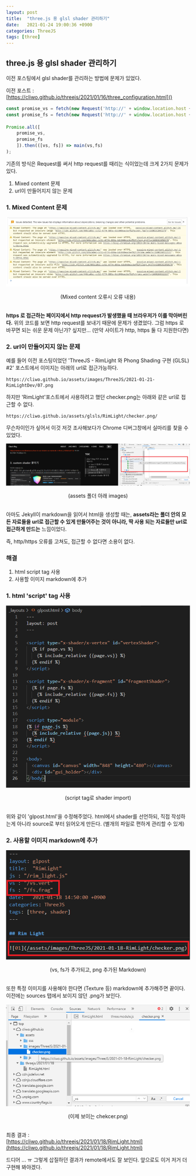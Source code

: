 ```yaml
---
layout: post
title:  "three.js 용 glsl shader 관리하기"
date:   2021-01-24 19:00:36 +0900
categories: ThreeJS
tags: [three]
---
```


## three.js 용 glsl shader 관리하기

이전 포스팅에서 glsl shader를 관리하는 방법에 문제가 있었다.

이전 포스트 : [https://cliwo.github.io/threejs/2021/01/16/three_configuration.html]()

```javascript
const promise_vs = fetch(new Request('http://' + window.location.host + '/assets/glsls/TestJS/vs.vert/')).then(res => res.text());
const promise_fs = fetch(new Request('http://' + window.location.host + '/assets/glsls/TestJS/fs.frag/')).then(res => res.text());

Promise.all([
    promise_vs,
    promise_fs
    ]).then(([vs, fs]) => main(vs,fs)
);
```

기존의 방식은 Request를 써서 http request를 때리는 식이었는데 크게 2가지 문제가 있다.

1. Mixed content 문제
2. url이 만들어지지 않는 문제

### 1. Mixed Content 문제

![01](/assets/images/ThreeJS/2021-01-24-glsl_shader_config/01.png)
<center>(Mixed content 오류시 오류 내용)</center> <br>

**https 로 접근하는 페이지에서 http request가 발생했을 때 브라우저가 이를 막아버린다.** 위의 코드를 보면 http request를 보내기 때문에 문제가 생겼었다. 그럼 https 로 바꾸면 되는 쉬운 문제 아닌가? 싶지만... (만약 사이트가 http, https 둘 다 지원한다면)

### 2. url이 만들어지지 않는 문제

예를 들어 이전 포스팅이었던 'ThreeJS - RimLight 와 Phong Shading 구현 (GLSL) #2' 포스트에서 이미지는 아래의 url로 접근가능하다.

    https://cliwo.github.io/assets/images/ThreeJS/2021-01-21-RimLightDev/07.png

하지만 'RimLight'포스트에서 사용하려고 했던 checker.png는 아래와 같은 url로 접근할 수 없다.

    https://cliwo.github.io/assets/glsls/RimLight/checker.png/

무슨차이인가 싶어서 이것 저것 조사해보다가
Chrome 디버그창에서 실마리를 찾을 수 있었다. 

![01](/assets/images/ThreeJS/2021-01-24-glsl_shader_config/02.png)
<center>(assets 폴더 아래 images)</center> <br>

아마도 Jekyll이 markdown을 읽어서 html을 생성할 때는, **assets라는 폴더 안의 모든 자료들을 url로 접근할 수 있게 만들어주는 것이 아니라, 딱 사용 되는 자료들만 url로 접근하게 만드는** 느낌이었다.

즉, http/https 오류를 고쳐도, 접근할 수 없다면 소용이 없다.

### 해결

1. html script tag 사용
2. 사용할 이미지 markdown에 추가

### 1. html 'script' tag 사용

![01](/assets/images/ThreeJS/2021-01-24-glsl_shader_config/03.png)
<center>(script tag로 shader import)</center> <br>

위와 같이 'glpost.html'을 수정해주었다.
html에서 shader를 선언하되, 직접 작성하는게 아니라 source로 부터 읽어오게 만든다. (별개의 파일로 편하게 관리할 수 있게)

### 2. 사용할 이미지 markdown에 추가

![01](/assets/images/ThreeJS/2021-01-24-glsl_shader_config/04.png)
<center>(vs, fs가 추가되고, png 추가된 Markdown)</center> <br>

또한 특정 이미지를 사용해야 한다면 (Texture 등) markdown에 추가해주면 끝이다.  
이전에는 sources 탭에서 보이지 않던 .png가 보인다.

![05](/assets/images/ThreeJS/2021-01-24-glsl_shader_config/05.png)
<center>(이제 보이는 chekcer.png)</center> <br>


최종 결과 :  
[https://cliwo.github.io/threejs/2021/01/18/RimLight.html](https://cliwo.github.io/threejs/2021/01/18/RimLight.html)

드디어 ... ㅠ 그렇게 삽질하던 결과가 remote에서도 잘 보인다. 앞으로도 이거 저거 더 구현해 봐야겠다.